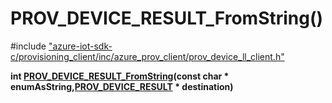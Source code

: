 # PROV_DEVICE_RESULT_FromString()

\#include ["azure-iot-sdk-c/provisioning_client/inc/azure_prov_client/prov_device_ll_client.h"](../iot-c-ref-prov-device-ll-client-h.md)  

**int [PROV_DEVICE_RESULT_FromString](#prov__device__ll__client_8h_1a444af30ad058a0998ba3af63fbd150c0)(const char * enumAsString,[PROV_DEVICE_RESULT](#prov__device__ll__client_8h_1a4e21aaa494a7ff52958e337551fde7eb) * destination)**

